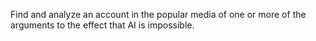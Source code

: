 Find and analyze an account in the popular media of one or more of the
arguments to the effect that AI is impossible.

